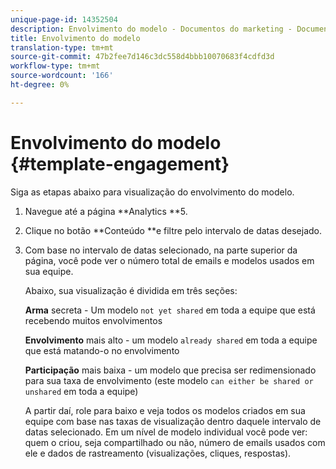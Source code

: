 ```yaml
---
unique-page-id: 14352504
description: Envolvimento do modelo - Documentos do marketing - Documentação do produto
title: Envolvimento do modelo
translation-type: tm+mt
source-git-commit: 47b2fee7d146c3dc558d4bbb10070683f4cdfd3d
workflow-type: tm+mt
source-wordcount: '166'
ht-degree: 0%

---
```



# Envolvimento do modelo {#template-engagement}

Siga as etapas abaixo para visualização do envolvimento do modelo.

1. Navegue até a página **Analytics **5.
1. Clique no botão **Conteúdo **e filtre pelo intervalo de datas desejado.
1. Com base no intervalo de datas selecionado, na parte superior da página, você pode ver o número total de emails e modelos usados em sua equipe.

   Abaixo, sua visualização é dividida em três seções:

   **Arma** secreta - Um modelo `not yet shared` em toda a equipe que está recebendo muitos envolvimentos

   **Envolvimento** mais alto - um modelo `already shared` em toda a equipe que está matando-o no envolvimento

   **Participação** mais baixa - um modelo que precisa ser redimensionado para sua taxa de envolvimento (este modelo `can either be shared or unshared` em toda a equipe)

   A partir daí, role para baixo e veja todos os modelos criados em sua equipe com base nas taxas de visualização dentro daquele intervalo de datas selecionado. Em um nível de modelo individual você pode ver: quem o criou, seja compartilhado ou não, número de emails usados com ele e dados de rastreamento (visualizações, cliques, respostas).

